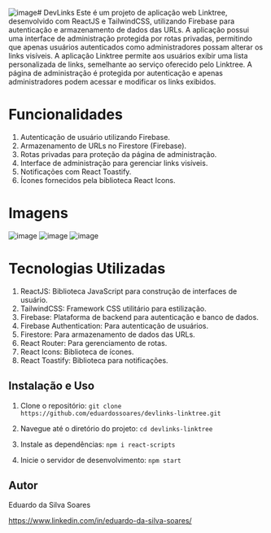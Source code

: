 ![image](https://github.com/user-attachments/assets/adbc9987-2988-4032-9828-43deef6c09bd)# DevLinks
Este é um projeto de aplicação web Linktree, desenvolvido com ReactJS e TailwindCSS, utilizando Firebase para autenticação e armazenamento de dados das URLs. A aplicação possui uma interface de administração protegida por rotas privadas, permitindo que apenas usuários autenticados como administradores possam alterar os links visíveis. A aplicação Linktree permite aos usuários exibir uma lista personalizada de links, semelhante ao serviço oferecido pelo Linktree. A página de administração é protegida por autenticação e apenas administradores podem acessar e modificar os links exibidos.

# Funcionalidades
1. Autenticação de usuário utilizando Firebase.
2. Armazenamento de URLs no Firestore (Firebase).
3. Rotas privadas para proteção da página de administração.
4. Interface de administração para gerenciar links visíveis.
5. Notificações com React Toastify.
6. Ícones fornecidos pela biblioteca React Icons.

# Imagens
![image](https://github.com/user-attachments/assets/d886dcf0-f989-409c-9abf-2ffe73da15f4)
![image](https://github.com/user-attachments/assets/df61f912-4e61-4a8f-8cf6-333c6c19ea70)
![image](https://github.com/user-attachments/assets/40df9d64-55be-410f-837e-179dcf01a234)

# Tecnologias Utilizadas
1. ReactJS: Biblioteca JavaScript para construção de interfaces de usuário.
2. TailwindCSS: Framework CSS utilitário para estilização.
3. Firebase: Plataforma de backend para autenticação e banco de dados.
4. Firebase Authentication: Para autenticação de usuários.
5. Firestore: Para armazenamento de dados das URLs.
6. React Router: Para gerenciamento de rotas.
7. React Icons: Biblioteca de ícones.
8. React Toastify: Biblioteca para notificações.

## Instalação e Uso
1. Clone o repositório:
``
git clone https://github.com/eduardossoares/devlinks-linktree.git
``

2. Navegue até o diretório do projeto:
``
cd devlinks-linktree
``

3. Instale as dependências:
``
npm i react-scripts
``

4. Inicie o servidor de desenvolvimento:
``
npm start
``

## Autor

Eduardo da Silva Soares

https://www.linkedin.com/in/eduardo-da-silva-soares/
